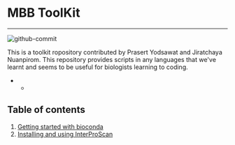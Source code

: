# MBB ToolKit
** **
![github-commit](https://img.shields.io/github/last-commit/prasert05/mbbtk)




This is a toolkit ropository contributed by Prasert Yodsawat and Jiratchaya Nuanpirom. This repository provides scripts in any languages that we've learnt and seems to be useful for biologists learning to coding.

* *

## Table of contents

1. [Getting started with bioconda](https://github.com/prasert05/mbbtk/blob/master/GettingStarted_bioconda.md)
2. [Installing and using InterProScan](https://github.com/prasert05/mbbtk/blob/master/install-and-use-interpro.md)


